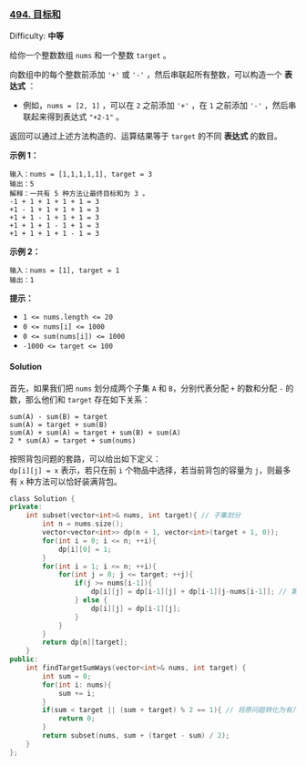 ### [494\. 目标和](https://leetcode-cn.com/problems/target-sum/)

Difficulty: **中等**


给你一个整数数组 `nums` 和一个整数 `target` 。

向数组中的每个整数前添加 `'+'` 或 `'-'` ，然后串联起所有整数，可以构造一个 **表达式** ：

*   例如，`nums = [2, 1]` ，可以在 `2` 之前添加 `'+'` ，在 `1` 之前添加 `'-'` ，然后串联起来得到表达式 `"+2-1"` 。

返回可以通过上述方法构造的、运算结果等于 `target` 的不同 **表达式** 的数目。

**示例 1：**

```
输入：nums = [1,1,1,1,1], target = 3
输出：5
解释：一共有 5 种方法让最终目标和为 3 。
-1 + 1 + 1 + 1 + 1 = 3
+1 - 1 + 1 + 1 + 1 = 3
+1 + 1 - 1 + 1 + 1 = 3
+1 + 1 + 1 - 1 + 1 = 3
+1 + 1 + 1 + 1 - 1 = 3
```

**示例 2：**

```
输入：nums = [1], target = 1
输出：1
```

**提示：**

*   `1 <= nums.length <= 20`
*   `0 <= nums[i] <= 1000`
*   `0 <= sum(nums[i]) <= 1000`
*   `-1000 <= target <= 100`


#### Solution

首先，如果我们把 `nums` 划分成两个子集 `A` 和 `B`，分别代表分配 `+` 的数和分配 `-` 的数，那么他们和 `target` 存在如下关系：  
```
sum(A) - sum(B) = target
sum(A) = target + sum(B)
sum(A) + sum(A) = target + sum(B) + sum(A)
2 * sum(A) = target + sum(nums)
```

按照背包问题的套路，可以给出如下定义：  
`dp[i][j] = x` 表示，若只在前 `i` 个物品中选择，若当前背包的容量为 `j`，则最多有 `x` 种方法可以恰好装满背包。  

```cpp
​class Solution {
private:
    int subset(vector<int>& nums, int target){ // 子集划分
        int n = nums.size();
        vector<vector<int>> dp(n + 1, vector<int>(target + 1, 0));
        for(int i = 0; i <= n; ++i){
            dp[i][0] = 1;
        }
        for(int i = 1; i <= n; ++i){
            for(int j = 0; j <= target; ++j){
                if(j >= nums[i-1]){
                    dp[i][j] = dp[i-1][j] + dp[i-1][j-nums[i-1]]; // 第i个元素添加进子集使和等于j方法数 = 第i个不添加+第i个添加
                } else {
                    dp[i][j] = dp[i-1][j];
                }
            }
        }
        return dp[n][target];
    }
public:
    int findTargetSumWays(vector<int>& nums, int target) {
        int sum = 0;
        for(int i: nums){
            sum += i;
        }
        if(sum < target || (sum + target) % 2 == 1){ // 将原问题转化为有几个子集相加等于(target + sum) / 2
            return 0;
        }
        return subset(nums, sum + (target - sum) / 2);
    }
};
```
